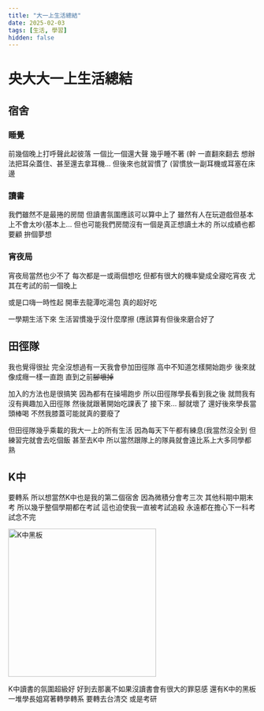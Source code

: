 ```yaml
---
title: "大一上生活總結"
date: 2025-02-03
tags: [生活, 學習]
hidden: false
---
```


# 央大大一上生活總結

## 宿舍

### 睡覺

前幾個晚上打呼聲此起彼落
一個比一個還大聲
幾乎睡不著 (幹
一直翻來翻去
想辦法把耳朵蓋住、甚至還去拿耳機...
但後來也就習慣了
(習慣放一副耳機或耳塞在床邊

### 讀書

我們雖然不是最捲的房間
但讀書氛圍應該可以算中上了
雖然有人在玩遊戲但基本上不會太吵(基本上...
但也可能我們房間沒有一個是真正想讀土木的
所以成績也都要顧
拚個夢想

### 宵夜局

宵夜局當然也少不了
每次都是一或兩個想吃
但都有很大的機率變成全寢吃宵夜
尤其在考試的前一個晚上

或是口嗨一時性起
開車去龍潭吃湯包
真的超好吃

一學期生活下來
生活習慣幾乎沒什麼摩擦
(應該算有但後來磨合好了

## 田徑隊

我也覺得很扯
完全沒想過有一天我會參加田徑隊
高中不知道怎樣開始跑步
後來就像成癮一樣一直跑
直到之前~~腳壞掉~~

加入的方法也是很搞笑
因為都有在操場跑步
所以田徑隊學長看到我之後
就問我有沒有興趣加入田徑隊
然後就跟著開始吃課表了
接下來...
腳就壞了
還好後來學長當頭棒喝
不然我膝蓋可能就真的要廢了

但田徑隊幾乎乘載的我大一上的所有生活
因為每天下午都有練息(我當然沒全到
但練習完就會去吃個飯
甚至去K中
所以當然跟隊上的隊員就會遠比系上大多同學都熟


## K中

要轉系
所以想當然K中也是我的第二個宿舍
因為微積分會考三次
其他科期中期末考
所以幾乎整個學期都在考試
這也迫使我一直被考試追殺
永遠都在擔心下一科考試念不完


<img src="{{ site.baseurl }}/picture/1740211596729.jpg" alt="K中黑板" width="300">


K中讀書的氛圍超級好
好到去那裏不如果沒讀書會有很大的罪惡感
還有K中的黑板
一堆學長姐寫著轉學轉系
要轉去台清交
或是考研
